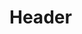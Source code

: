 <!-- TITLE: Revive -->
<!-- SUBTITLE: Revives a slain ally, restoring 35 percent of their lost experience.  It takes some time for the recently revived to fully recover. -->

# Header